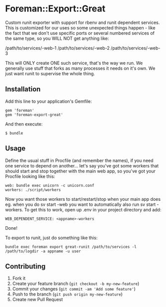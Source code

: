 # Foreman::Export::Great

Custom runit exporter with support for rbenv and runit dependent services. This is customized for our uses so some
unexpected things happen - like the fact that we don't use specific ports or several numbered services of the same type,
so you WILL NOT get anything like:

/path/to/services/<appname>-web-1
/path/to/services/<appname>-web-2
/path/to/services/<appname>-web-3

This will ONLY create ONE such service, that's the way we run. We generally use stuff that forks as many processes it needs
on it's own. We just want runit to supervise the whole thing.

## Installation

Add this line to your application's Gemfile:
    
    gem 'foreman'
    gem 'foreman-export-great'

And then execute:

    $ bundle

## Usage

Define the usual stuff in Procfile (and remember the names), if you need one service to depend on another... let's say
you've got some workers that should start and stop together with the main web app, so you've got your Procfile looking
like this:

    web: bundle exec unicorn -c unicorn.conf
    workers: ./script/workers

Now you want those workers to start/restart/stop when your main app does eg. when you do sv start <appname>-web you want to
automatically also run sv start <appname>-workers. To get this to work, open up .env in your project directory and add:

    WEB_DEPENDENT_SERVICE: <appname>-workers

Done!

To export to runit, just do something like this:

    bundle exec foreman export great-runit /path/to/services -l /path/to/logdir -a appname -u user

## Contributing

1. Fork it
2. Create your feature branch (`git checkout -b my-new-feature`)
3. Commit your changes (`git commit -am 'Add some feature'`)
4. Push to the branch (`git push origin my-new-feature`)
5. Create new Pull Request
